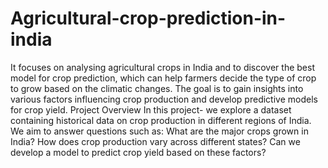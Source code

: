 # Agricultural-crop-prediction-in-india
It focuses on analysing agricultural crops in India and to discover the best model for crop prediction, which can help farmers decide the type of crop to grow based on the climatic changes.
The goal is to gain insights into various factors influencing crop production and develop predictive models for crop yield.
Project Overview In this project- we explore a dataset containing historical data on crop production in different regions of India. We aim to answer questions such as:
What are the major crops grown in India? How does crop production vary across different states? Can we develop a model to predict crop yield based on these factors?
